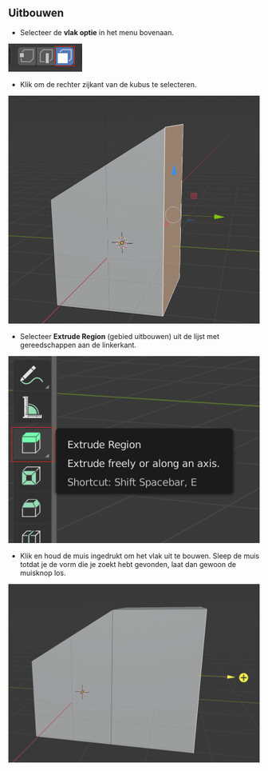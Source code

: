 ## Uitbouwen

+ Selecteer de **vlak optie** in het menu bovenaan.

![Vlakgereedschap](images/blender-face-tool.png)

+ Klik om de rechter zijkant van de kubus te selecteren.

![Selecteer het rechtervlak](images/blender-select-right-face.png)

+ Selecteer **Extrude Region** (gebied uitbouwen) uit de lijst met gereedschappen aan de linkerkant. 

![Uitbouw gereedschappen](images/blender-extrude-tool.png)

+ Klik en houd de muis ingedrukt om het vlak uit te bouwen. Sleep de muis totdat je de vorm die je zoekt hebt gevonden, laat dan gewoon de muisknop los.

![Uitbouw gereedschappen](images/blender-drag-right-face.png)